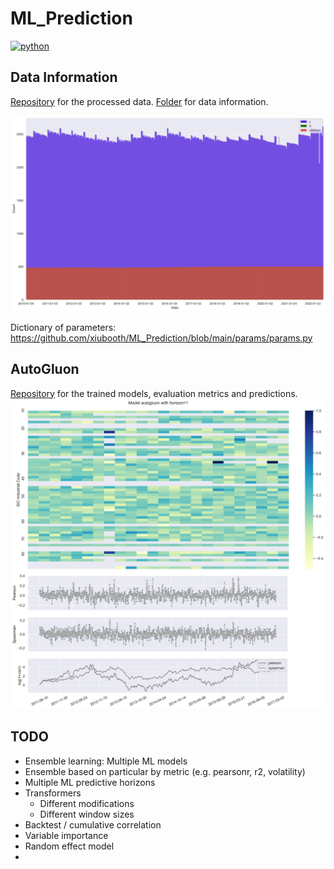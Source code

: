 # ML_Prediction
<p align="left">
    <a href="https://www.python.org/">
        <img src="https://img.shields.io/badge/python-v3-brightgreen.svg"
            alt="python"></a> &nbsp;
</p>

## Data Information
<a href="https://drive.google.com/drive/folders/1zTstEjVfHdTy9NceaAKjjqXkIUiHdzAo?usp=sharing" target="_blank">Repository</a> for the processed data. <a href="https://drive.google.com/drive/folders/1eOXBtTcMw2lJvcpGtjyBni4qC6K1zaE9?usp=sharing" target="_blank">Folder</a> for data information.

![alt text](./__resources__/count.jpg?raw=true "Title")

Dictionary of parameters: https://github.com/xiubooth/ML_Prediction/blob/main/params/params.py

## AutoGluon
<a href="https://drive.google.com/drive/folders/1eY4yBGFdcVbqcNYVAXP9mTcUOXxWZFU2?usp=sharing" target="_blank">Repository</a> for the trained models, evaluation metrics and predictions. 
![alt text](./__resources__/autogluon.jpg?raw=true "Title")

## TODO
- Ensemble learning: Multiple ML models
- Ensemble based on particular by metric (e.g. pearsonr, r2, volatility)
- Multiple ML predictive horizons
- Transformers 
  - Different modifications
  - Different window sizes
- Backtest / cumulative correlation
- Variable importance
- Random effect model
- 